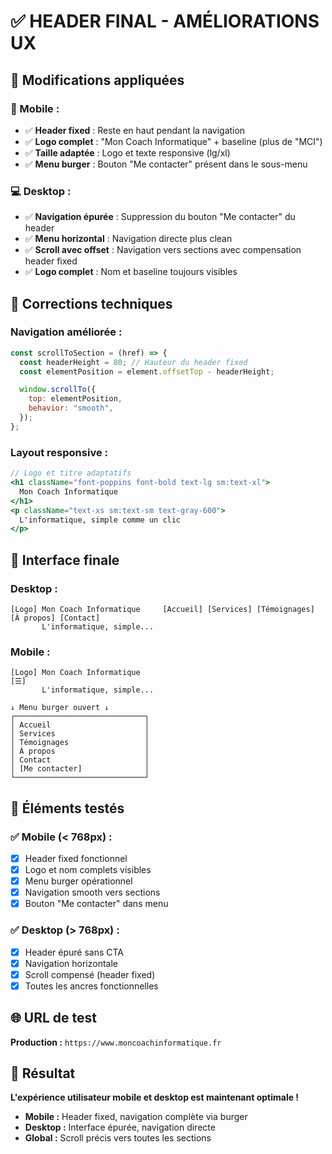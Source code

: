 # ✅ HEADER FINAL - AMÉLIORATIONS UX

## 🎯 Modifications appliquées

### **📱 Mobile :**

- ✅ **Header fixed** : Reste en haut pendant la navigation
- ✅ **Logo complet** : "Mon Coach Informatique" + baseline (plus de "MCI")
- ✅ **Taille adaptée** : Logo et texte responsive (lg/xl)
- ✅ **Menu burger** : Bouton "Me contacter" présent dans le sous-menu

### **💻 Desktop :**

- ✅ **Navigation épurée** : Suppression du bouton "Me contacter" du header
- ✅ **Menu horizontal** : Navigation directe plus clean
- ✅ **Scroll avec offset** : Navigation vers sections avec compensation header fixed
- ✅ **Logo complet** : Nom et baseline toujours visibles

## 🔧 Corrections techniques

### **Navigation améliorée :**

```javascript
const scrollToSection = (href) => {
  const headerHeight = 80; // Hauteur du header fixed
  const elementPosition = element.offsetTop - headerHeight;

  window.scrollTo({
    top: elementPosition,
    behavior: "smooth",
  });
};
```

### **Layout responsive :**

```jsx
// Logo et titre adaptatifs
<h1 className="font-poppins font-bold text-lg sm:text-xl">
  Mon Coach Informatique
</h1>
<p className="text-xs sm:text-sm text-gray-600">
  L'informatique, simple comme un clic
</p>
```

## 🎨 Interface finale

### **Desktop :**

```
[Logo] Mon Coach Informatique     [Accueil] [Services] [Témoignages] [À propos] [Contact]
       L'informatique, simple...
```

### **Mobile :**

```
[Logo] Mon Coach Informatique                                                    [☰]
       L'informatique, simple...

↓ Menu burger ouvert ↓
┌─────────────────────────────┐
│ Accueil                     │
│ Services                    │
│ Témoignages                 │
│ À propos                    │
│ Contact                     │
│ [Me contacter]              │
└─────────────────────────────┘
```

## 🧪 Éléments testés

### **✅ Mobile (< 768px) :**

- [x] Header fixed fonctionnel
- [x] Logo et nom complets visibles
- [x] Menu burger opérationnel
- [x] Navigation smooth vers sections
- [x] Bouton "Me contacter" dans menu

### **✅ Desktop (> 768px) :**

- [x] Header épuré sans CTA
- [x] Navigation horizontale
- [x] Scroll compensé (header fixed)
- [x] Toutes les ancres fonctionnelles

## 🌐 URL de test

**Production :** `https://www.moncoachinformatique.fr`

## 🎉 Résultat

**L'expérience utilisateur mobile et desktop est maintenant optimale !**

- **Mobile :** Header fixed, navigation complète via burger
- **Desktop :** Interface épurée, navigation directe
- **Global :** Scroll précis vers toutes les sections
